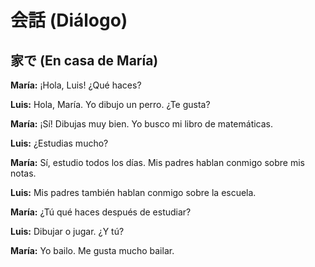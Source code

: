 # 会話 (Diálogo)

## 家で (En casa de María)

**María:** ¡Hola, Luis! ¿Qué haces?

**Luis:** Hola, María. Yo dibujo un perro. ¿Te gusta?

**María:** ¡Sí! Dibujas muy bien. Yo busco mi libro de matemáticas.

**Luis:** ¿Estudias mucho?

**María:** Sí, estudio todos los días. Mis padres hablan conmigo sobre mis notas.

**Luis:** Mis padres también hablan conmigo sobre la escuela.

**María:** ¿Tú qué haces después de estudiar?

**Luis:** Dibujar o jugar. ¿Y tú?

**María:** Yo bailo. Me gusta mucho bailar.
